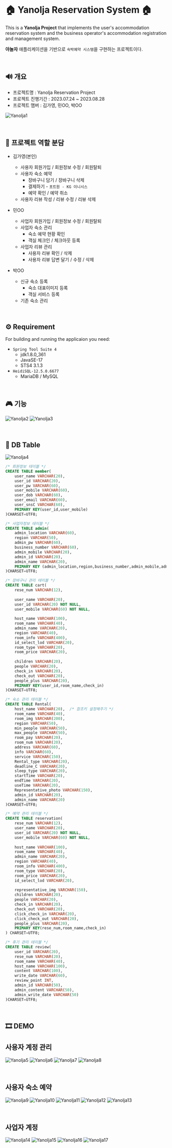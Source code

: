 # 🏠 Yanolja Reservation System 🏠
This is a **Yanolja Project** 
that implements the user's accommodation reservation system and the business operator's accommodation registration and management system.

**야놀자** 애플리케이션을 기반으로 `숙박예약 시스템`을 구현하는 프로젝트이다.

<br/>

## 🔊 개요
- 프로젝트명 : Yanolja Reservation Project
- 프로젝트 진행기간 : 2023.07.24 ~ 2023.08.28
- 프로젝트 맴버 : 김가영, 민OO, 박OO
  
![Yanolja1](./README_img/슬라이드1.png)

<br/>

## 👨 프로젝트 역할 분담
* 김가영(본인)
  * 사용자 회원가입 / 회원정보 수정 / 회원탈퇴
  * 사용자 숙소 예약
    * 장바구니 담기 / 장바구니 삭제
    * 결제하기 - `포트원 - KG 이니시스`
    * 예약 확인 / 예약 취소
  * 사용자 리뷰 작성 / 리뷰 수정 / 리뷰 삭제
   
* 민OO
  * 사업자 회원가입 / 회원정보 수정 / 회원탈퇴
  * 사업자 숙소 관리
    * 숙소 예약 현황 확인
    * 객실 체크인 / 체크아웃 등록
  * 사업자 리뷰 관리
    * 사용자 리뷰 확인 / 삭제
    * 사용자 리뷰 답변 달기 / 수정 / 삭제

* 박OO
  * 신규 숙소 등록
    * 숙소 대표이미지 등록
    * 객실 서비스 등록
  * 기존 숙소 관리

<br/>

## ⚙ Requirement
For building and running the applicaion you need:
* `Spring Tool Suite 4`
  * jdk1.8.0_361
  * JavaSE-17
  * STS4 3.1.3
* `HeidiSQL-12.5.0.6677`
  * MariaDB / MySQL

<br/>

## 🎮 기능
![Yanolja2](./README_img/슬라이드2.png)
![Yanolja3](./README_img/슬라이드3.png)

<br/>

## 🧾 DB Table
![Yanolja4](./README_img/슬라이드4.png)

```SQL
/* 회원정보 테이블 */
CREATE TABLE member(
	user_name VARCHAR(20),
	user_id VARCHAR(20),
	user_pw VARCHAR(60),
	user_mobile VARCHAR(60),
	user_dob VARCHAR(60),
	user_email VARCHAR(60),
	user_snsC VARCHAR(60),
	PRIMARY KEY(user_id,user_mobile)
)CHARSET=UTF8;

/* 사업자정보 테이블 */
CREATE TABLE admin(
	admin_location VARCHAR(60),
	region VARCHAR(50),
  	admin_pw VARCHAR(60),
  	business_number VARCHAR(60),
  	admin_mobile VARCHAR(20),
  	admin_id VARCHAR(20),
  	admin_name VARCHAR(20),
  	PRIMARY KEY (admin_location,region,business_number,admin_mobile,admin_id)
)CHARSET=UTF8;

/* 장바구니 관리 테이블 */
CREATE TABLE cart(
	rese_num VARCHAR(12),
	
	user_name VARCHAR(20),
	user_id VARCHAR(20) NOT NULL,
	user_mobile VARCHAR(60) NOT NULL,
		
	host_name VARCHAR(100),
	room_name VARCHAR(40),
	admin_name VARCHAR(20),
	region VARCHAR(40),
	room_info VARCHAR(400),
	id_select_lod VARCHAR(20),
	room_type VARCHAR(20),
	room_price VARCHAR(20),
	
	children VARCHAR(20),
	people VARCHAR(20),
	check_in VARCHAR(20),
	check_out VARCHAR(20),
	people_plus VARCHAR(20),
	PRIMARY KEY(user_id,room_name,check_in)	
)CHARSET=UTF8;

/* 숙소 관리 테이블 */
CREATE TABLE Rental(
	host_name VARCHAR(20),  /* 참조키 설정해주기 */
	room_name VARCHAR(40),
  	room_img VARCHAR(200),
   	region VARCHAR(50),
	min_people VARCHAR(50),
	max_people VARCHAR(50),
	room_pay VARCHAR(20),
	room_num VARCHAR(20),
	address VARCHAR(60),
	info VARCHAR(60),
	service VARCHAR(150),
	Rental_type VARCHAR(20),
	deadline_C VARCHAR(20),
	sleep_type VARCHAR(20),
	startTime VARCHAR(20), 
	endTime VARCHAR(20), 
	useTime VARCHAR(20),
	Representative_photo VARCHAR(150),
	admin_id VARCHAR(20),
	admin_name VARCHAR(20)
)CHARSET=UTF8;

/* 예약 관리 테이블 */
CREATE TABLE reservation(
	rese_num VARCHAR(12),
	user_name VARCHAR(20),
	user_id VARCHAR(20) NOT NULL,
	user_mobile VARCHAR(60) NOT NULL,
		
	host_name VARCHAR(100),
	room_name VARCHAR(40),
	admin_name VARCHAR(20),
	region VARCHAR(40),
	room_info VARCHAR(400),
	room_type VARCHAR(20),
	room_price VARCHAR(20),
	id_select_lod VARCHAR(20),
	
	representative_img VARCHAR(150),
	children VARCHAR(20),
	people VARCHAR(20),
	check_in VARCHAR(20),
	check_out VARCHAR(20),
	click_check_in VARCHAR(20),
	click_check_out VARCHAR(20),
	people_plus VARCHAR(20),	
	PRIMARY KEY(rese_num,room_name,check_in)
) CHARSET=UTF8;

/* 후기 관리 테이블 */
CREATE TABLE review(
	user_id VARCHAR(20),
	rese_num VARCHAR(20),
	room_name VARCHAR(40),
	host_name VARCHAR(100),
	content VARCHAR(100),
	write_date VARCHAR(60),
	review_point INT,
	admin_id VARCHAR(50),
	admin_content VARCHAR(50),
	admin_write_date VARCHAR(50)
)CHARSET=UTF8;

```

<br/>

## 🎞 DEMO

## 사용자 계정 관리
![Yanolja5](./README_img/슬라이드5.png)
![Yanolja6](./README_img/슬라이드6.png)
![Yanolja7](./README_img/슬라이드7.png)
![Yanolja8](./README_img/슬라이드8.png)

<br/>


## 사용자 숙소 예약
![Yanolja9](./README_img/슬라이드9.png)
![Yanolja10](./README_img/슬라이드10.png)
![Yanolja11](./README_img/슬라이드11.png)
![Yanolja12](./README_img/슬라이드12.png)
![Yanolja13](./README_img/슬라이드13.png)

<br/>


## 사업자 계정
![Yanolja14](./README_img/슬라이드14.png)
![Yanolja15](./README_img/슬라이드15.png)
![Yanolja16](./README_img/슬라이드16.png)
![Yanolja17](./README_img/슬라이드17.png)

